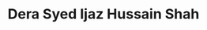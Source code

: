 ---
title: "Dera Syed Ijaz Hussain Shah"
url: /wah/dera-syed-ijaz-hussain-shah/
shop: Landwirtschaftlich
---